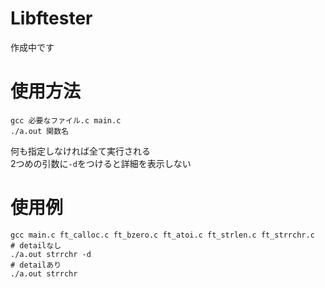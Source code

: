# Libftester
作成中です

# 使用方法
```
gcc 必要なファイル.c main.c
./a.out 関数名
```
何も指定しなければ全て実行される  
2つめの引数に`-d`をつけると詳細を表示しない

# 使用例
```
gcc main.c ft_calloc.c ft_bzero.c ft_atoi.c ft_strlen.c ft_strrchr.c
# detailなし
./a.out strrchr -d
# detailあり
./a.out strrchr
```